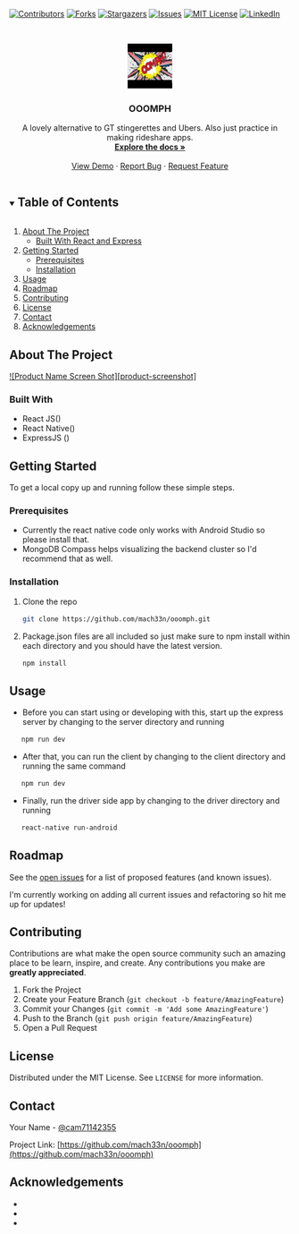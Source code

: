 <!--
*** Thanks for checking out the Best-README-Template. If you have a suggestion
*** that would make this better, please fork the repo and create a pull request
*** or simply open an issue with the tag "enhancement".
*** Thanks again! Now go create something AMAZING! :D
***
***
***
*** To avoid retyping too much info. Do a search and replace for the following:
*** github_username, repo_name, twitter_handle, email, project_title, project_description
-->



<!-- PROJECT SHIELDS -->
<!--
*** I'm using markdown "reference style" links for readability.
*** Reference links are enclosed in brackets [ ] instead of parentheses ( ).
*** See the bottom of this document for the declaration of the reference variables
*** for contributors-url, forks-url, etc. This is an optional, concise syntax you may use.
*** https://www.markdownguide.org/basic-syntax/#reference-style-links
-->
[![Contributors][contributors-shield]][contributors-url]
[![Forks][forks-shield]][forks-url]
[![Stargazers][stars-shield]][stars-url]
[![Issues][issues-shield]][issues-url]
[![MIT License][license-shield]][license-url]
[![LinkedIn][linkedin-shield]][linkedin-url]



<!-- PROJECT LOGO -->
<br />
<p align="center">
  <a href="https://github.com/mach33n/ooomph">
    <img src="nudes.jpg" alt="Logo" width="80" height="80">
  </a>

  <h3 align="center">OOOMPH</h3>

  <p align="center">
    A lovely alternative to GT stingerettes and Ubers. Also just practice in making rideshare apps.
    <br />
    <a href="https://github.com/mach33n/ooomph"><strong>Explore the docs »</strong></a>
    <br />
    <br />
    <a href="https://github.com/mach33n/ooomph">View Demo</a>
    ·
    <a href="https://github.com/mach33n/ooomph/issues">Report Bug</a>
    ·
    <a href="https://github.com/mach33n/ooomph/issues">Request Feature</a>
  </p>
</p>



<!-- TABLE OF CONTENTS -->
<details open="open">
  <summary><h2 style="display: inline-block">Table of Contents</h2></summary>
  <ol>
    <li>
      <a href="#about-the-project">About The Project</a>
      <ul>
        <li><a href="#built-with">Built With React and Express</a></li>
      </ul>
    </li>
    <li>
      <a href="#getting-started">Getting Started</a>
      <ul>
        <li><a href="#prerequisites">Prerequisites</a></li>
        <li><a href="#installation">Installation</a></li>
      </ul>
    </li>
    <li><a href="#usage">Usage</a></li>
    <li><a href="#roadmap">Roadmap</a></li>
    <li><a href="#contributing">Contributing</a></li>
    <li><a href="#license">License</a></li>
    <li><a href="#contact">Contact</a></li>
    <li><a href="#acknowledgements">Acknowledgements</a></li>
  </ol>
</details>



<!-- ABOUT THE PROJECT -->
## About The Project

[![Product Name Screen Shot][product-screenshot]](https://example.com)

### Built With

* React JS()
* React Native()
* ExpressJS ()



<!-- GETTING STARTED -->
## Getting Started

To get a local copy up and running follow these simple steps.

### Prerequisites

* Currently the react native code only works with Android Studio so please install that.
* MongoDB Compass helps visualizing the backend cluster so I'd recommend that as well.

### Installation

1. Clone the repo
   ```sh
   git clone https://github.com/mach33n/ooomph.git
   ```
2. Package.json files are all included so just make sure to npm install within each directory and you should have the latest version.
   ```sh
   npm install
   ```

<!-- USAGE EXAMPLES -->
## Usage

* Before you can start using or developing with this, start up the express server by changing to the server directory and running
```sh
   npm run dev
```

* After that, you can run the client by changing to the client directory and running the same command
```sh
   npm run dev
```

*  Finally, run the driver side app by changing to the driver directory and running
```sh
   react-native run-android
```

<!-- ROADMAP -->
## Roadmap

See the [open issues](https://github.com/github_username/repo_name/issues) for a list of proposed features (and known issues).

I'm currently working on adding all current issues and refactoring so hit me up for updates!


<!-- CONTRIBUTING -->
## Contributing

Contributions are what make the open source community such an amazing place to be learn, inspire, and create. Any contributions you make are **greatly appreciated**.

1. Fork the Project
2. Create your Feature Branch (`git checkout -b feature/AmazingFeature`)
3. Commit your Changes (`git commit -m 'Add some AmazingFeature'`)
4. Push to the Branch (`git push origin feature/AmazingFeature`)
5. Open a Pull Request



<!-- LICENSE -->
## License

Distributed under the MIT License. See `LICENSE` for more information.



<!-- CONTACT -->
## Contact

Your Name - [@cam71142355](https://twitter.com/cam71142355)

Project Link: [https://github.com/mach33n/ooomph](https://github.com/mach33n/ooomph)



<!-- ACKNOWLEDGEMENTS -->
## Acknowledgements

* []()
* []()
* []()





<!-- MARKDOWN LINKS & IMAGES -->
<!-- https://www.markdownguide.org/basic-syntax/#reference-style-links -->
[contributors-shield]: https://img.shields.io/github/contributors/github_username/repo.svg?style=for-the-badge
[contributors-url]: https://github.com/github_username/repo/graphs/contributors
[forks-shield]: https://img.shields.io/github/forks/github_username/repo.svg?style=for-the-badge
[forks-url]: https://github.com/github_username/repo/network/members
[stars-shield]: https://img.shields.io/github/stars/github_username/repo.svg?style=for-the-badge
[stars-url]: https://github.com/github_username/repo/stargazers
[issues-shield]: https://img.shields.io/github/issues/github_username/repo.svg?style=for-the-badge
[issues-url]: https://github.com/github_username/repo/issues
[license-shield]: https://img.shields.io/github/license/github_username/repo.svg?style=for-the-badge
[license-url]: https://github.com/github_username/repo/blob/master/LICENSE.txt
[linkedin-shield]: https://img.shields.io/badge/-LinkedIn-black.svg?style=for-the-badge&logo=linkedin&colorB=555
[linkedin-url]: https://linkedin.com/in/github_username
